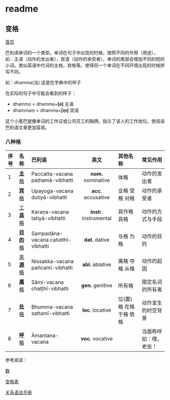# readme

## 变格

[首页](../summary.md)

巴利语单词的一个类型。单词在句子中出现的时候，按照不同的作用（用途），如：主语（动作的发出者），宾语（动作的承受者），单词的尾部会增加不同的短的小词。类似英语中代词的主格，宾格等。使得同一个单词在不同环境出现的时候拼写不同。

如：dhamma\(法\) 这是在字典中的样子

在实际的句子中可能会看到的样子：

* dhammo = dhamma+**\[o\]** 主语
* dhammaṃ = dhamma+**\[ṃ\]** 宾语

这个小尾巴就像单词的工作证或公司员工的胸牌。指示了该人的工作岗位。使阅读巴利语文章更加容易。

### 八种**格**

| 序号 | 名称 | 巴利语 | 英文 | 其他名称 | 常见作用 |
| :--- | :--- | :--- | :---: | :--- | :--- |
| 1 | [**主**格](nom.md) | Paccatta-vacana paṭhamā-vibhatti | **nom.** nominative | 体格 | 动作的发出者 |
| 2 | [**宾**格](acc.md) | Upayoga-vacana dutiyā-vibhatti | **acc.** accusative | 业格 受格 对格 | 动作的承受者 |
| 3 | [工**具**格](instr.md) | Karaṇa-vacana tatiyā-vibhatti | **inst**r. instrumental | 具作格 具格 | 动作的方式与手段 |
| 4 | [**目的**格](dat.md) | Sampadāna-vacana catutthī-vibhatti | **dat.** dative | 与格 为格 | 动作的目的 |
| 5 | [来**源**格](abl.md) | Nissakka-vacana pañcamī-vibhatti | **abl.** ablative | 离格 夺格 从格 | 动作的起因 |
| 6 | [**属**格](gen.md) | Sāmi-vacana chaṭṭhī-vibhatti | **gen.** genitive | 所有格 | 限定名词的所有者 |
| 7 | [**处**格](loc.md) | Bhumma-vacana sattamī-vibhatti | **loc.** locative | 位\(置\)格 在格 于格 依格 | 动作发生的时空背景 |
| 8 | [**呼**格](voc.md) | Āmantana-vacana | **voc.** vocative |  | 当面称呼 如：喂，老张！ |



参考阅读：

[数](number.md)

[变格表](ending-table.md)

[关系语法手册](https://github.com/visuddhinanda/pali-handbook/tree/2bdb9c6f5be84217fa8f6966ef2e5d108d7ef6d3/basic-relation/summary.md)

